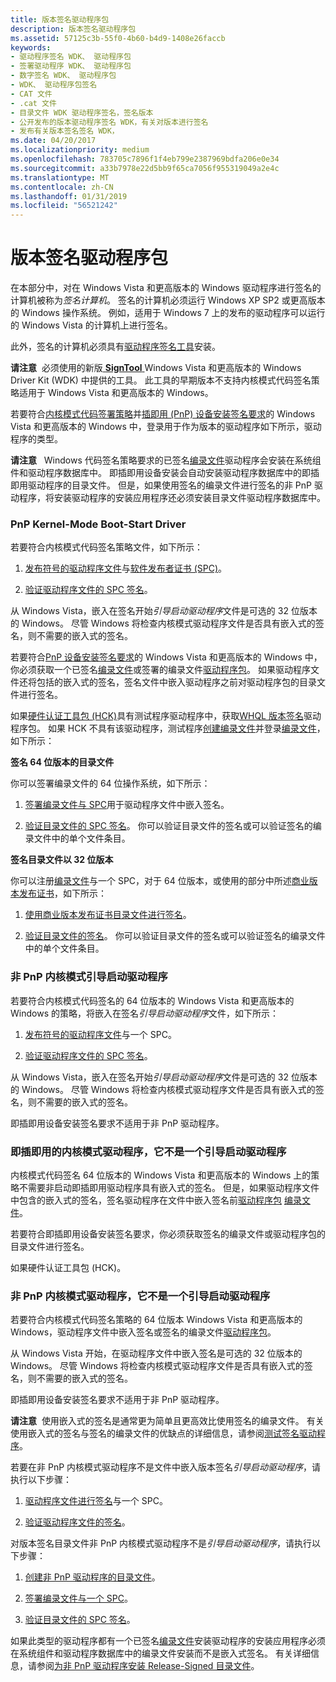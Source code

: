 ```yaml
---
title: 版本签名驱动程序包
description: 版本签名驱动程序包
ms.assetid: 57125c3b-55f0-4b60-b4d9-1408e26faccb
keywords:
- 驱动程序签名 WDK、 驱动程序包
- 签署驱动程序 WDK、 驱动程序包
- 数字签名 WDK、 驱动程序包
- WDK、 驱动程序包签名
- CAT 文件
- .cat 文件
- 目录文件 WDK 驱动程序签名，签名版本
- 公开发布的版本驱动程序签名 WDK，有关对版本进行签名
- 发布有关版本签名签名 WDK，
ms.date: 04/20/2017
ms.localizationpriority: medium
ms.openlocfilehash: 783705c7896f1f4eb799e2387969bdfa206e0e34
ms.sourcegitcommit: a33b7978e22d5bb9f65ca7056f955319049a2e4c
ms.translationtype: MT
ms.contentlocale: zh-CN
ms.lasthandoff: 01/31/2019
ms.locfileid: "56521242"
---
```

# <a name="release-signing-driver-packages"></a>版本签名驱动程序包


在本部分中，对在 Windows Vista 和更高版本的 Windows 驱动程序进行签名的计算机被称为*签名计算机*。 签名的计算机必须运行 Windows XP SP2 或更高版本的 Windows 操作系统。 例如，适用于 Windows 7 上的发布的驱动程序可以运行的 Windows Vista 的计算机上进行签名。

此外，签名的计算机必须具有[驱动程序签名工具](https://msdn.microsoft.com/library/windows/hardware/ff552958)安装。

**请注意**  必须使用的新版[ **SignTool** ](https://msdn.microsoft.com/library/windows/hardware/ff551778) Windows Vista 和更高版本的 Windows Driver Kit (WDK) 中提供的工具。 此工具的早期版本不支持内核模式代码签名策略适用于 Windows Vista 和更高版本的 Windows。

 

若要符合[内核模式代码签署策略](kernel-mode-code-signing-policy--windows-vista-and-later-.md)并[插即用 (PnP) 设备安装签名要求](pnp-device-installation-signing-requirements--windows-vista-and-later-.md)的 Windows Vista 和更高版本的 Windows 中，登录用于作为版本的驱动程序如下所示，驱动程序的类型。

**请注意**   Windows 代码签名策略要求的已签名[编录文件](catalog-files.md)驱动程序会安装在系统组件和驱动程序数据库中。 即插即用设备安装会自动安装驱动程序数据库中的即插即用驱动程序的目录文件。 但是，如果使用签名的编录文件进行签名的非 PnP 驱动程序，将安装驱动程序的安装应用程序还必须安装目录文件驱动程序数据库中。

 

### <a href="" id="pnp-kernel-mode-boot-start-driver"></a> PnP Kernel-Mode Boot-Start Driver

若要符合内核模式代码签名策略文件，如下所示：

1.  [发布符号的驱动程序文件](release-signing-a-driver-file.md)与[软件发布者证书 (SPC)](software-publisher-certificate.md)。

2.  [验证驱动程序文件的 SPC 签名](verifying-the-signature-of-a-release-signed-driver-file.md)。

从 Windows Vista，嵌入在签名开始*引导启动驱动程序*文件是可选的 32 位版本的 Windows。 尽管 Windows 将检查内核模式驱动程序文件是否具有嵌入式的签名，则不需要的嵌入式的签名。

若要符合[PnP 设备安装签名要求](pnp-device-installation-signing-requirements--windows-vista-and-later-.md)的 Windows Vista 和更高版本的 Windows 中，你必须获取一个已签名[编录文件](catalog-files.md)或签署的编录文件[驱动程序包](driver-packages.md)。 如果驱动程序文件还将包括的嵌入式的签名，签名文件中嵌入驱动程序之前对驱动程序包的目录文件进行签名。

如果[硬件认证工具包 (HCK)](https://go.microsoft.com/fwlink/p/?linkid=227016)具有测试程序驱动程序中，获取[WHQL 版本签名](whql-release-signature.md)驱动程序包。 如果 HCK 不具有该驱动程序，测试程序[创建编录文件](creating-a-catalog-file-for-a-pnp-driver-package.md)并登录[编录文件](catalog-files.md)，如下所示：

**签名 64 位版本的目录文件**

你可以签署编录文件的 64 位操作系统，如下所示：

1.  [签署编录文件与 SPC](signing-a-catalog-file-with-an-spc.md)用于驱动程序文件中嵌入签名。

2.  [验证目录文件的 SPC 签名](verifying-the-spc-signature-of-a-catalog-file.md)。 你可以验证目录文件的签名或可以验证签名的编录文件中的单个文件条目。

**签名目录文件以 32 位版本**

你可以注册[编录文件](catalog-files.md)与一个 SPC，对于 64 位版本，或使用的部分中所述[商业版本发布证书](commercial-release-certificate.md)，如下所示：

1.  [使用商业版本发布证书目录文件进行签名](signing-a-catalog-file-with-a-commercial-release-certificate.md)。

2.  [验证目录文件的签名](verifying-the-signature-of-a-catalog-file-signed-by-a-commercial-relea.md)。 你可以验证目录文件的签名或可以验证签名的编录文件中的单个文件条目。

### <a href="" id="non-pnp-kernel-mode-boot-start-driver"></a> 非 PnP 内核模式引导启动驱动程序

若要符合内核模式代码签名的 64 位版本的 Windows Vista 和更高版本的 Windows 的策略，将嵌入在签名*引导启动驱动程序*文件，如下所示：

1.  [发布符号的驱动程序文件](release-signing-a-driver-file.md)与一个 SPC。

2.  [验证驱动程序文件的 SPC 签名](verifying-the-signature-of-a-release-signed-driver-file.md)。

从 Windows Vista，嵌入在签名开始*引导启动驱动程序*文件是可选的 32 位版本的 Windows。 尽管 Windows 将检查内核模式驱动程序文件是否具有嵌入式的签名，则不需要的嵌入式的签名。

即插即用设备安装签名要求不适用于非 PnP 驱动程序。

### <a href="" id="pnp-kernel-mode-driver-that-is-not-a-boot-start-driver"></a> 即插即用的内核模式驱动程序，它不是一个引导启动驱动程序

内核模式代码签名 64 位版本的 Windows Vista 和更高版本的 Windows 上的策略不需要非启动即插即用驱动程序具有嵌入式的签名。 但是，如果驱动程序文件中包含的嵌入式的签名，签名驱动程序在文件中嵌入签名前[驱动程序包](driver-packages.md) [编录文件](catalog-files.md)。

若要符合即插即用设备安装签名要求，你必须获取签名的编录文件或驱动程序包的目录文件进行签名。

如果硬件认证工具包 (HCK)。

### <a href="" id="non-pnp-kernel-mode-driver-that-is-not-a-boot-start-driver"></a> 非 PnP 内核模式驱动程序，它不是一个引导启动驱动程序

若要符合内核模式代码签名策略的 64 位版本 Windows Vista 和更高版本的 Windows，驱动程序文件中嵌入签名或签名的编录文件[驱动程序包](driver-packages.md)。

从 Windows Vista 开始，在驱动程序文件中嵌入签名是可选的 32 位版本的 Windows。 尽管 Windows 将检查内核模式驱动程序文件是否具有嵌入式的签名，则不需要的嵌入式的签名。

即插即用设备安装签名要求不适用于非 PnP 驱动程序。

**请注意**  使用嵌入式的签名是通常更为简单且更高效比使用签名的编录文件。 有关使用嵌入式的签名与签名的编录文件的优缺点的详细信息，请参阅[测试签名驱动程序](https://msdn.microsoft.com/windows-drivers/develop/signing_a_driver)。

 

若要在非 PnP 内核模式驱动程序不是文件中嵌入版本签名*引导启动驱动程序*，请执行以下步骤：

1.  [驱动程序文件进行签名](release-signing-a-driver-file.md)与一个 SPC。

2.  [验证驱动程序文件的签名](verifying-the-signature-of-a-release-signed-driver-file.md)。

对版本签名目录文件非 PnP 内核模式驱动程序不是*引导启动驱动程序*，请执行以下步骤：

1.  [创建非 PnP 驱动程序的目录文件](creating-a-catalog-file-for-a-non-pnp-driver-package.md)。

2.  [签署编录文件与一个 SPC](signing-a-catalog-file-with-an-spc.md)。

3.  [验证目录文件的 SPC 签名](verifying-the-spc-signature-of-a-catalog-file.md)。

如果此类型的驱动程序都有一个已签名[编录文件](catalog-files.md)安装驱动程序的安装应用程序必须在系统组件和驱动程序数据库中的编录文件安装而不是嵌入式签名。 有关详细信息，请参阅[为非 PnP 驱动程序安装 Release-Signed 目录文件](installing-a-release-signed-catalog-file-for-a-non-pnp-driver.md)。

 

 





